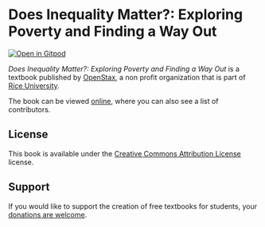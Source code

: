 # Does Inequality Matter?: Exploring Poverty and Finding a Way Out

[![Open in Gitpod](https://gitpod.io/button/open-in-gitpod.svg)](https://gitpod.io/from-referrer/)

_Does Inequality Matter?: Exploring Poverty and Finding a Way Out_ is a textbook published by [OpenStax](https://openstax.org/), a non profit organization that is part of [Rice University](https://www.rice.edu/).

The book can be viewed [online](https://github.com/cnx-user-books/cnxbook-does-inequality-matter-exploring-poverty-and-finding-a-way-out/releases/latest), where you can also see a list of contributors.

## License
This book is available under the [Creative Commons Attribution License](./LICENSE) license.

## Support
If you would like to support the creation of free textbooks for students, your [donations are welcome](https://riceconnect.rice.edu/donation/support-openstax-banner).
